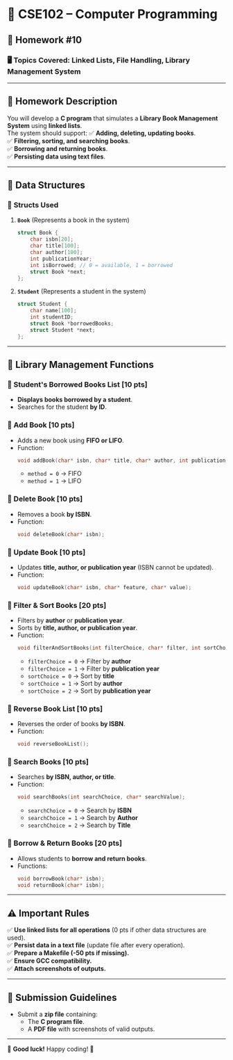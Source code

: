 # 📌 CSE102 – Computer Programming  
 ## 📝 Homework #10
 
 ### 🖥️ **Topics Covered:** Linked Lists, File Handling, Library Management System
 
 ---
 
 ## 📌 **Homework Description**  
 
 You will develop a **C program** that simulates a **Library Book Management System** using **linked lists**.  
 The system should support:
 ✅ **Adding, deleting, updating books**.  
 ✅ **Filtering, sorting, and searching books**.  
 ✅ **Borrowing and returning books**.  
 ✅ **Persisting data using text files**.  
 
 ---
 
 ## 📂 **Data Structures**
 ### 📌 **Structs Used**
 1. **`Book`** (Represents a book in the system)
    ```c
    struct Book {
        char isbn[20];
        char title[100];
        char author[100];
        int publicationYear;
        int isBorrowed; // 0 = available, 1 = borrowed
        struct Book *next;
    };
    ```
 2. **`Student`** (Represents a student in the system)
    ```c
    struct Student {
        char name[100];
        int studentID;
        struct Book *borrowedBooks;
        struct Student *next;
    };
    ```
 
 ---
 
 ## 🚀 **Library Management Functions**
 ### **🔹 Student's Borrowed Books List [10 pts]**
 - **Displays books borrowed by a student**.
 - Searches for the student **by ID**.
 
 ### **🔹 Add Book [10 pts]**
 - Adds a new book using **FIFO or LIFO**.
 - Function:
   ```c
   void addBook(char* isbn, char* title, char* author, int publicationYear, int method);
   ```
   - `method = 0` → FIFO  
   - `method = 1` → LIFO  
 
 ### **🔹 Delete Book [10 pts]**
 - Removes a book **by ISBN**.
 - Function:
   ```c
   void deleteBook(char* isbn);
   ```
 
 ### **🔹 Update Book [10 pts]**
 - Updates **title, author, or publication year** (ISBN cannot be updated).
 - Function:
   ```c
   void updateBook(char* isbn, char* feature, char* value);
   ```
 
 ### **🔹 Filter & Sort Books [20 pts]**
 - Filters by **author** or **publication year**.
 - Sorts by **title, author, or publication year**.
 - Function:
   ```c
   void filterAndSortBooks(int filterChoice, char* filter, int sortChoice);
   ```
   - `filterChoice = 0` → Filter by **author**  
   - `filterChoice = 1` → Filter by **publication year**  
   - `sortChoice = 0` → Sort by **title**  
   - `sortChoice = 1` → Sort by **author**  
   - `sortChoice = 2` → Sort by **publication year**  
 
 ### **🔹 Reverse Book List [10 pts]**
 - Reverses the order of books **by ISBN**.
 - Function:
   ```c
   void reverseBookList();
   ```
 
 ### **🔹 Search Books [10 pts]**
 - Searches **by ISBN, author, or title**.
 - Function:
   ```c
   void searchBooks(int searchChoice, char* searchValue);
   ```
   - `searchChoice = 0` → Search by **ISBN**  
   - `searchChoice = 1` → Search by **Author**  
   - `searchChoice = 2` → Search by **Title**  
 
 ### **🔹 Borrow & Return Books [20 pts]**
 - Allows students to **borrow and return books**.
 - Functions:
   ```c
   void borrowBook(char* isbn);
   void returnBook(char* isbn);
   ```
 
 ---
 
 ## ⚠️ **Important Rules**
 ✅ **Use linked lists for all operations** (0 pts if other data structures are used).  
 ✅ **Persist data in a text file** (update file after every operation).  
 ✅ **Prepare a Makefile (-50 pts if missing).**  
 ✅ **Ensure GCC compatibility.**  
 ✅ **Attach screenshots of outputs.**  
 
 ---
 
 ## 📌 **Submission Guidelines**
 - Submit a **zip file** containing:
   - The **C program file**.
   - A **PDF file** with screenshots of valid outputs.

 ---
 
 🚀 **Good luck!** Happy coding! 🎯

